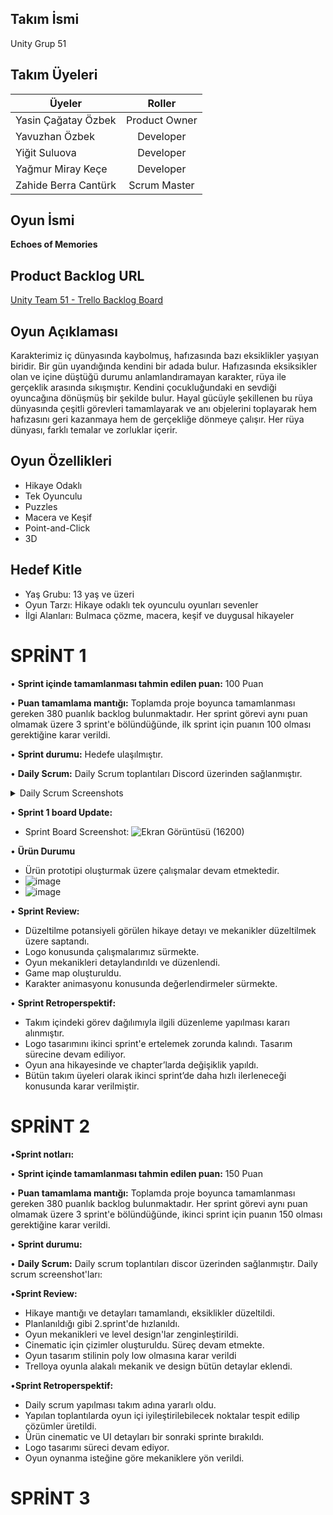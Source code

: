 ## Takım İsmi
Unity Grup 51
## Takım Üyeleri

| Üyeler                 | Roller        |
| -------------          |:-------------:|
| Yasin Çağatay Özbek    | Product Owner |
| Yavuzhan Özbek         | Developer     |
| Yiğit Suluova          | Developer     |
| Yağmur Miray Keçe      | Developer     |
| Zahide Berra Cantürk   | Scrum Master  |

## Oyun İsmi

**Echoes of Memories**

## Product Backlog URL
[Unity Team 51 - Trello Backlog Board](https://trello.com/b/aaHTdfFc)

## Oyun Açıklaması
Karakterimiz iç dünyasında kaybolmuş, hafızasında bazı eksiklikler yaşıyan biridir. Bir gün uyandığında kendini bir adada bulur. Hafızasında eksiksikler olan ve içine düştüğü durumu anlamlandıramayan karakter, rüya ile gerçeklik arasında sıkışmıştır. Kendini çocukluğundaki en sevdiği oyuncağına dönüşmüş bir şekilde bulur. Hayal gücüyle şekillenen bu rüya dünyasında çeşitli görevleri tamamlayarak ve anı objelerini toplayarak hem hafızasını geri kazanmaya hem de gerçekliğe dönmeye çalışır. Her rüya dünyası, farklı temalar ve zorluklar içerir.

## Oyun Özellikleri
- Hikaye Odaklı
- Tek Oyunculu
- Puzzles
- Macera ve Keşif
- Point-and-Click
- 3D 

## Hedef Kitle
- Yaş Grubu: 13 yaş ve üzeri
- Oyun Tarzı: Hikaye odaklı tek oyunculu oyunları sevenler
- İlgi Alanları: Bulmaca çözme, macera, keşif ve duygusal hikayeler

# SPRİNT 1

• **Sprint içinde tamamlanması tahmin edilen puan:** 100  Puan

• **Puan tamamlama mantığı:** Toplamda proje boyunca tamamlanması gereken 380  puanlık backlog bulunmaktadır. Her sprint görevi aynı puan olmamak üzere 3 sprint'e bölündüğünde, ilk sprint için puanın 100 olması gerektiğine karar verildi.

• **Sprint durumu:** Hedefe ulaşılmıştır.

• **Daily Scrum:** Daily Scrum toplantıları Discord üzerinden sağlanmıştır.

<details>
  <summary>Daily Scrum Screenshots</summary>
   
![Ekran Görüntüsü (16208)](https://github.com/Cagatay5858/BootcampGrup51/assets/131462360/ee1c43db-004b-4a7d-b26e-448266f388a5)

![Ekran Görüntüsü (16206)](https://github.com/Cagatay5858/BootcampGrup51/assets/131462360/98db596b-50e3-4951-b3f0-11d1d66a4559)

![Ekran Görüntüsü (16205)](https://github.com/Cagatay5858/BootcampGrup51/assets/131462360/e705e17a-7272-47e6-b1fd-8373951ba163)

  
  </details>
  
</details>
  

• **Sprint 1 board Update:**
- Sprint Board Screenshot: 
![Ekran Görüntüsü (16200)](https://github.com/Cagatay5858/BootcampGrup51/assets/131462360/69f4bf4a-2a20-4a88-a790-54a4a69270de)




• **Ürün Durumu**

- Ürün prototipi oluşturmak üzere çalışmalar devam etmektedir.
- ![image](https://github.com/Cagatay5858/BootcampGrup51/assets/131462360/17122f2d-47db-4ef6-9a15-301d8e7dace1)
- ![image](https://github.com/Cagatay5858/BootcampGrup51/assets/131462360/4a8b0714-bce5-4fa2-9c9c-103ed76444a8)

•	**Sprint Review:**

-  Düzeltilme potansiyeli görülen hikaye detayı ve mekanikler düzeltilmek üzere saptandı.
-	 Logo konusunda çalışmalarımız sürmekte.
-	 Oyun mekanikleri detaylandırıldı ve düzenlendi.
-  Game map oluşturuldu.
-  Karakter animasyonu konusunda değerlendirmeler sürmekte.
  
•	**Sprint Retroperspektif:**

-   Takım içindeki görev dağılımıyla ilgili düzenleme yapılması kararı alınmıştır.
-   Logo tasarımını ikinci sprint'e ertelemek zorunda kalındı. Tasarım sürecine devam ediliyor.
- 	Oyun ana hikayesinde ve chapter’larda değişiklik yapıldı.
-   Bütün takım üyeleri olarak ikinci sprint’de daha hızlı ilerleneceği konusunda karar verilmiştir.




# SPRİNT 2

•**Sprint notları:**

• **Sprint içinde tamamlanması tahmin edilen puan:** 150  Puan

• **Puan tamamlama mantığı:** Toplamda proje boyunca tamamlanması gereken 380  puanlık backlog bulunmaktadır. Her sprint görevi aynı puan olmamak üzere 3 sprint'e bölündüğünde, ikinci sprint için puanın 150 olması gerektiğine karar verildi.

• **Sprint durumu:** 

• **Daily Scrum:** Daily scrum toplantıları discor üzerinden sağlanmıştır. Daily scrum screenshot'ları:



•**Sprint Review:**

-	Hikaye mantığı ve detayları tamamlandı, eksiklikler düzeltildi.
-	Planlanıldığı gibi 2.sprint'de hızlanıldı.
-	Oyun mekanikleri ve level design'lar zenginleştirildi.
-	Cinematic için çizimler oluşturuldu. Süreç devam etmekte.
-	Oyun tasarım stilinin poly low olmasına karar verildi
-	Trelloya oyunla alakalı mekanik ve design bütün detaylar eklendi.



•**Sprint Retroperspektif:**

- Daily scrum yapılması takım adına yararlı oldu.
- Yapılan toplantılarda oyun içi iyileştirilebilecek noktalar tespit edilip çözümler üretildi.
- Ürün cinematic ve UI detayları bir sonraki sprinte bırakıldı.
- Logo tasarımı süreci devam ediyor.
- Oyun oynanma isteğine göre mekaniklere yön verildi.


# SPRİNT 3
